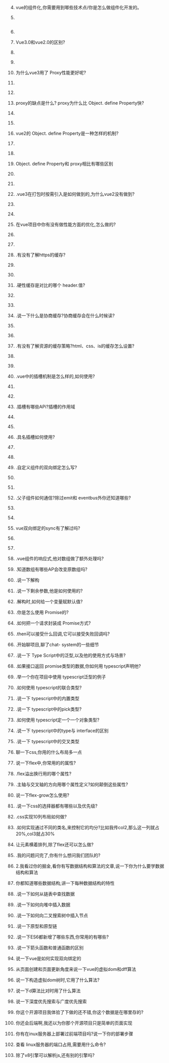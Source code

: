 4. vue的组件化,你需要用到唧些技术点/你是怎么做组件化开发的。

5. 
  
   ```javascript
   
  ```
  
6. 

7. Vue3.0和vue2.0的区别?

8. ```
   
   ```

9. 

10. 为什么vue3用了 Proxy性能更好呢?

11. ```
    
    ```

12. 

13. proxy的缺点是什么? proxy为什么比 Object. define Property快?

14. ```
    
    ```

15. 

16. vue2的 Object. define Property是一种怎样的机制?

17. ```
    
    ```

18. 

19. Object. define Property和 proxy相比有哪些区别

20. ```
    
    ```

21. 

22. .vue3在打包时按需引入是如何做到的,为什么vue2没有做到?

23. ```
    
    ```

24. 

25. 在vue项目中你有没有做性能方面的优化,怎么做的?

26. ```
    
    ```

27. 

28. .有没有了解https的缓存?

29. ```
    
    ```

30. 

31. .硬性缓存是对比的哪个 header.值?

32. ```
    
    ```

33. 

34. .说一下什么是协商缓存?协商缓存会在什么时候读?

35. ```
    
    ```

36. 

37. .有没有了解资源的缓存策略?html、css、is的缓存怎么设置?

38. ```
    
    ```

39. 

40. .vue中的插槽机制是怎么样的,如何使用?

41. ```
    
    ```

42. 

43. .插槽有哪些APi?插槽的作用域

44. ```
    
    ```

45. 

46. .具名插槽如何使用?

47. ```
    
    ```

48. 

49. .自定义组件的双向绑定怎么写?

50. ```
    
    ```

51. 

52. .父子组件如何通信?除过emit和 eventbus外你还知道哪些?

53. ```
    
    ```

54. 

55. vue双向绑定的sync有了解过吗?

56. ```
    
    ```

57. 

58. .vue组件的响应式,他对数组做了额外处理吗?

59. .知道数组有哪些AP会改变原数组吗?

60. .说一下解构

61. .说一下剩余参数,他是如何使用的?

62. .解构时,如何给一个变量赋默认值?

63. .你是怎么使用 Promise的?

64. .如何把一个请求封装成 Promise方式?

65. .then可以接受什么回调,它可以接受失败回调吗?

66. .开始聊项目,聊了chat- system的一些细节

67. .说一下 Type Script中的泛型,以及他的使用方式与场景?

68. .如果接口返回 promise类型的数据,你如何用 typescript声明他?

69. .举一个你在项目中使用 typescript泛型的例子

70. .如何使用 typescript的联合类型?

71. .说一下 typescript中的内置类型

72. .说一下 typescript中的pick类型?

73. .如何使用 typescript定一个一个对象类型?

74. .说一下 typescript中的type与 interface的区别

75. .说一下 typescript中的交叉类型

76. 聊一下css,你用的什么布局多一点

77. 说一下flex中,你常用的的属性?

78. .flex溢出换行用的哪个属性?

79. .主轴与交叉轴的方向用哪个属性定义?如何颠倒这些属性?

80. 说一下flex-grow怎么使用?

81. .说一下css的选择器都有哪些以及优先级?

82. .css实现10列布局如何做?

83. .如何实现通过不同的类名,来控制它的均分?比如我传col2,那么这一列就占20%,col3就占30%

84. 让元素横着排列,除了flex还可以怎么做?

85. .我的问题问完了,你有什么想问我们团队的?

86. 2.我看过你的掘金,看你有写数据结构和算法的文章,说一下你为什么要学数据结构和算法

87. 你都知道哪些数据结构,讲一下每种数据结构的特性

88. .说一下如何从链表中查找数据

89. .说一下如何向堆中插入数据

90. .说一下如何向二叉搜索树中插入节点

91. .说一下原型和原型链

92. .说一下ES6都新增了哪些东西,你常用的有哪些?

93. .说一下箭头函数和普通函数的区别

94. 说一下vue是如何实现双向绑定的

95. 从页面创建和页面更新角度来说一下vue的虚拟dom和dff算法

96. 说一下构造虚拟dom树时,它用了什么算法?

97. 说一下d算法比对时用了什么算法

98. 说一下深度优先搜索与广度优先搜索

99. 你这个开源项目我体验了下做的还不错,你这个数据是在哪里存的?

100. 你还会后端啊,我还以为你那个开源项目只是简单的页面实现

101. 你有在inux服务器上部署过前端项目吗?说一下你的部署步骤

102. 查看 linux服务器的端口占用,需要用什么命令?

103. 除了v8引擎可以解析js,还有别的引擎吗?

     